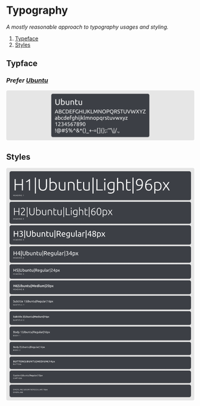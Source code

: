 # Typography

_A mostly reasonable approach to typography usages and styling._

1. [Typeface](#typeface)
1. [Styles](#styles)

## Typface

### _Prefer [Ubuntu](https://fonts.google.com/specimen/Ubuntu)_

![typeface](./.assets/typeface.png)

## Styles

![styles](./.assets/styles.png)
